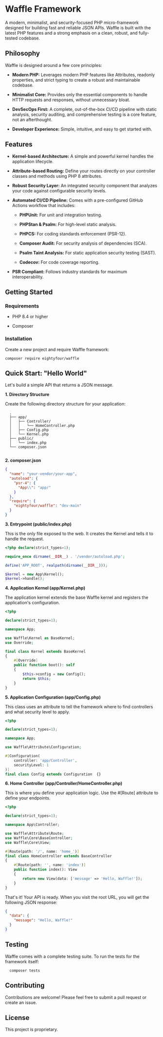 Waffle Framework
================

A modern, minimalist, and security-focused PHP micro-framework designed for building fast and reliable JSON APIs. Waffle is built with the latest PHP features and a strong emphasis on a clean, robust, and fully-tested codebase.

Philosophy
----------

Waffle is designed around a few core principles:

*   **Modern PHP:** Leverages modern PHP features like Attributes, readonly properties, and strict typing to create a robust and maintainable codebase.

*   **Minimalist Core:** Provides only the essential components to handle HTTP requests and responses, without unnecessary bloat.

*   **DevSecOps First:** A complete, out-of-the-box CI/CD pipeline with static analysis, security auditing, and comprehensive testing is a core feature, not an afterthought.

*   **Developer Experience:** Simple, intuitive, and easy to get started with.


Features
--------

*   **Kernel-based Architecture:** A simple and powerful kernel handles the application lifecycle.

*   **Attribute-based Routing:** Define your routes directly on your controller classes and methods using PHP 8 attributes.

*   **Robust Security Layer:** An integrated security component that analyzes your code against configurable security levels.

*   **Automated CI/CD Pipeline:** Comes with a pre-configured GitHub Actions workflow that includes:

    *   **PHPUnit:** For unit and integration testing.

    *   **PHPStan & Psalm:** For high-level static analysis.

    *   **PHPCS:** For coding standards enforcement (PSR-12).

    *   **Composer Audit:** For security analysis of dependencies (SCA).

    *   **Psalm Taint Analysis:** For static application security testing (SAST).

    *   **Codecov:** For code coverage reporting.

*   **PSR Compliant:** Follows industry standards for maximum interoperability.


Getting Started
---------------

### Requirements

*   PHP 8.4 or higher

*   Composer


### Installation

Create a new project and require Waffle framework:

```shell
composer require eightyfour/waffle
```

Quick Start: "Hello World"
--------------------------

Let's build a simple API that returns a JSON message.

**1\. Directory Structure**

Create the following directory structure for your application:

```
  .  
  ├── app/  
  │   ├── Controller/  
  │   │   └── HomeController.php  
  │   ├── Config.php  
  │   └── Kernel.php  
  ├── public/  
  │   └── index.php  
  └── composer.json   
  
 ```

**2\. composer.json**

```json
{      
  "name": "your-vendor/your-app",      
  "autoload": {          
    "psr-4": {              
      "App\\": "app/"
    }
  },      
  "require": {
    "eightyfour/waffle": "dev-main"
  }
}   

```

**3\. Entrypoint (public/index.php)**

This is the only file exposed to the web. It creates the Kernel and tells it to handle the request.



```php
<?php declare(strict_types=1);  

require_once dirname(__DIR__) . '/vendor/autoload.php';  

define('APP_ROOT', realpath(dirname(__DIR__)));  

$kernel = new App\Kernel();  
$kernel->handle();   

```

**4\. Application Kernel (app/Kernel.php)**

The application kernel extends the base Waffle kernel and registers the application's configuration.



```php
<?php 

declare(strict_types=1);  

namespace App;  

use Waffle\Kernel as BaseKernel;  
use Override;  

final class Kernel extends BaseKernel  
{      
    #[Override]      
    public function boot(): self      
    {          
        $this->config = new Config();          
        return $this;      
    }  
}   

```

**5\. Application Configuration (app/Config.php)**

This class uses an attribute to tell the framework where to find controllers and what security level to apply.



```php
<?php

declare(strict_types=1);  

namespace App;  

use Waffle\Attribute\Configuration;  

#[Configuration(      
    controller: 'app/Controller',      
    securityLevel: 1  
)]  
final class Config extends Configuration  {}   

```

**6\. Home Controller (app/Controller/HomeController.php)**

This is where you define your application logic. Use the #\[Route\] attribute to define your endpoints.



```php
<?php

declare(strict_types=1);  

namespace App\Controller;  

use Waffle\Attribute\Route;  
use Waffle\Core\BaseController;  
use Waffle\Core\View;  

#[Route(path: '/', name: 'home_')]  
final class HomeController extends BaseController  
{
    #[Route(path: '', name: 'index')]      
    public function index(): View      
    {
        return new View(data: ['message' => 'Hello, Waffle!']);      
    }  
}   

```

That's it! Your API is ready. When you visit the root URL, you will get the following JSON response:

```json   
{
  "data": {
    "message": "Hello, Waffle!"
  }
}   

```

Testing
-------

Waffle comes with a complete testing suite. To run the tests for the framework itself:

`   composer tests   `

Contributing
------------

Contributions are welcome! Please feel free to submit a pull request or create an issue.

License
-------

This project is proprietary.